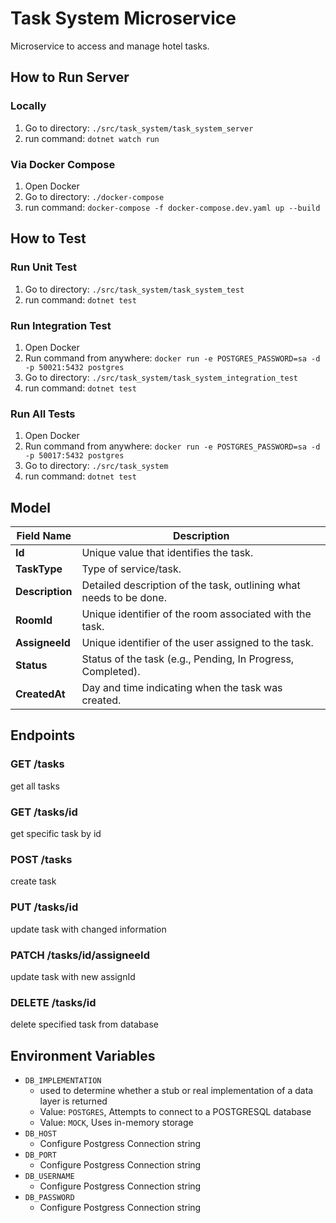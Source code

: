 # Task System Microservice
Microservice to access and manage hotel tasks.

## How to Run Server

### Locally
1. Go to directory: `./src/task_system/task_system_server`
2. run command: `dotnet watch run`

### Via Docker Compose
1. Open Docker
2. Go to directory: `./docker-compose`
3. run command: `docker-compose -f docker-compose.dev.yaml up --build`

## How to Test

### Run Unit Test
1. Go to directory: `./src/task_system/task_system_test`
2. run command: `dotnet test`

### Run Integration Test
1. Open Docker
2. Run command from anywhere: `docker run -e POSTGRES_PASSWORD=sa -d -p 50021:5432 postgres`
3. Go to directory: `./src/task_system/task_system_integration_test`
4. run command: `dotnet test`

### Run All Tests
1. Open Docker
2. Run command from anywhere: `docker run -e POSTGRES_PASSWORD=sa -d -p 50017:5432 postgres`
3. Go to directory: `./src/task_system`
4. run command: `dotnet test`

## Model

| Field Name   | Description|
|--------------|---------------------------------------|
| **Id**       | Unique value that identifies the task.|
| **TaskType**    | Type of service/task.|
| **Description** | Detailed description of the task, outlining what needs to be done.|
| **RoomId**   | Unique identifier of the room associated with the task.|
| **AssigneeId** | Unique identifier of the user assigned to the task.|
| **Status**   | Status of the task (e.g., Pending, In Progress, Completed).|
| **CreatedAt**| Day and time indicating when the task was created.       

## Endpoints
### GET /tasks
get all tasks

### GET /tasks/id
get specific task by id

### POST /tasks
create task

### PUT /tasks/id
update task with changed information

### PATCH /tasks/id/assigneeId
update task with new assignId

### DELETE /tasks/id
delete specified task from database

## Environment Variables
* `DB_IMPLEMENTATION`
	* used to determine whether a stub or real implementation of a data layer is returned
	* Value: `POSTGRES`, Attempts to connect to a POSTGRESQL database
	* Value: `MOCK`, Uses in-memory storage
* `DB_HOST`
   * Configure Postgress Connection string
* `DB_PORT`
   * Configure Postgress Connection string
* `DB_USERNAME`
   * Configure Postgress Connection string
* `DB_PASSWORD`
   * Configure Postgress Connection string